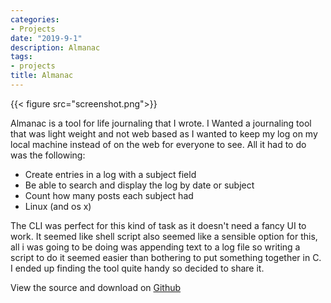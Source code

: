 ```yaml
---
categories:
- Projects
date: "2019-9-1"
description: Almanac
tags:
- projects
title: Almanac
---
```


{{< figure src="screenshot.png">}}

Almanac is a tool for life journaling that I wrote. I Wanted a journaling tool that was light weight and not web based as I wanted to keep my log on my local machine instead of on the web for everyone to see. All it had to do was the following:

* Create entries in a log with a subject field
* Be able to search and display the log by date or subject
* Count how many posts each subject had
* Linux (and os x)

The CLI was perfect for this kind of task as it doesn't need a fancy UI to work. It seemed like shell script also seemed like a sensible option for this, all i was going to be doing was appending text to a log file so writing a script to do it seemed easier than bothering to put something together in C. I ended up finding the tool quite handy so decided to share it.

View the source and download on [Github](https://github.com/jameschip/Almanac)

